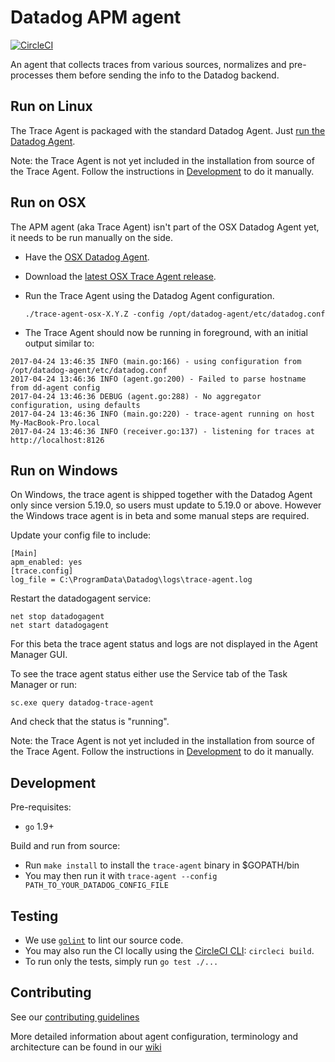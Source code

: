 # Datadog APM agent

[![CircleCI](https://circleci.com/gh/DataDog/datadog-trace-agent.svg?style=svg)](https://circleci.com/gh/DataDog/datadog-trace-agent)

An agent that collects traces from various sources, normalizes and pre-processes them before sending the info to the Datadog backend.


## Run on Linux

The Trace Agent is packaged with the standard Datadog Agent.
Just [run the Datadog Agent](http://docs.datadoghq.com/guides/basic_agent_usage/).

Note: the Trace Agent is not yet included in the installation from source of
the Trace Agent. Follow the instructions in [Development](#development) to do
it manually.


## Run on OSX

The APM agent (aka Trace Agent) isn't part of the OSX Datadog Agent yet, it needs to be run manually on the side.

- Have the [OSX Datadog Agent](https://app.datadoghq.com/account/settings#agent/mac).
- Download the [latest OSX Trace Agent release](https://github.com/DataDog/datadog-trace-agent/releases/latest).
- Run the Trace Agent using the Datadog Agent configuration.

    `./trace-agent-osx-X.Y.Z -config /opt/datadog-agent/etc/datadog.conf`

- The Trace Agent should now be running in foreground, with an initial output similar to:

```
2017-04-24 13:46:35 INFO (main.go:166) - using configuration from /opt/datadog-agent/etc/datadog.conf
2017-04-24 13:46:36 INFO (agent.go:200) - Failed to parse hostname from dd-agent config
2017-04-24 13:46:36 DEBUG (agent.go:288) - No aggregator configuration, using defaults
2017-04-24 13:46:36 INFO (main.go:220) - trace-agent running on host My-MacBook-Pro.local
2017-04-24 13:46:36 INFO (receiver.go:137) - listening for traces at http://localhost:8126
```

## Run on Windows

On Windows, the trace agent is shipped together with the Datadog Agent only
since version 5.19.0, so users must update to 5.19.0 or above. However the
Windows trace agent is in beta and some manual steps are required.

Update your config file to include:

```
[Main]
apm_enabled: yes
[trace.config]
log_file = C:\ProgramData\Datadog\logs\trace-agent.log
```

Restart the datadogagent service:

```
net stop datadogagent
net start datadogagent
```

For this beta the trace agent status and logs are not displayed in the Agent
Manager GUI.

To see the trace agent status either use the Service tab of the Task Manager or
run:

```
sc.exe query datadog-trace-agent
```

And check that the status is "running".

Note: the Trace Agent is not yet included in the installation from source of
the Trace Agent. Follow the instructions in [Development](#development) to do
it manually.

## Development

Pre-requisites:
- `go` 1.9+


Build and run from source:
- Run `make install` to install the `trace-agent` binary in $GOPATH/bin
- You may then run it with `trace-agent --config PATH_TO_YOUR_DATADOG_CONFIG_FILE`


## Testing

- We use [`golint`](https://github.com/golang/lint) to lint our source code.
- You may also run the CI locally using the [CircleCI CLI](https://circleci.com/docs/2.0/local-jobs/): `circleci build`.
- To run only the tests, simply run `go test ./...`


## Contributing

See our [contributing guidelines](CONTRIBUTING.md)

More detailed information about agent configuration, terminology and architecture can be found in our [wiki](https://github.com/DataDog/datadog-trace-agent/wiki)
